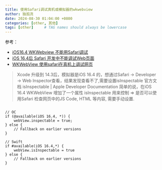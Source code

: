 ```yaml
---
title: 使用Safari调试真机或模拟器的wkwebview
author: 独孤流
date: 2024-08-30 01:04:00 +0800
categories: [other, 其他]
tags: [other]     # TAG names should always be lowercase
---
```


参考：
- [iOS16.4 WKWebview 不能用Safari调试](https://cloud.tencent.com/developer/article/2264775)
- [iOS 16.4后 Safari 开发中不能调试Web页面](https://blog.csdn.net/siwen1990/article/details/130363477)
- [WKWebView 使用safari在真机上调试网页](https://juejin.cn/post/7125694000689840135)

>Xcode 升级到 14.3后，模拟器是iOS 16.4 的，想通过Safari -> Developer -> Web Inspector查看，结果发现查看不了,需要设置isInspectable
官方文档 isInspectable | Apple Developer Documentation
简单的说，在iOS 16.4 WKWebView 增加了一个属性 isInspectable 用来控制 => 是否可以使用Safari 检查网页中的JS Code, HTML 等内容, 需要手动设置.

```

// OC
if (@available(iOS 16.4, *)) {
    webView.inspectable = true;
} else {
    // Fallback on earlier versions
}

// Swift
if #available(iOS 16.4,*) {
    webView.isInspectable = true
} else {
    // Fallback on earlier versions
}
```